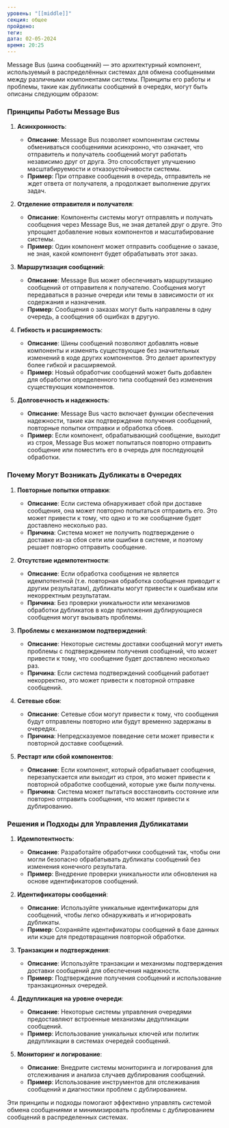 ```yaml
---
уровень: "[[middle]]"
секция: общее
пройдено: 
теги: 
дата: 02-05-2024
время: 20:25
---
```

Message Bus (шина сообщений) — это архитектурный компонент, используемый в распределённых системах для обмена сообщениями между различными компонентами системы. Принципы его работы и проблемы, такие как дубликаты сообщений в очередях, могут быть описаны следующим образом:

### Принципы Работы Message Bus

1. **Асинхронность**:
   - **Описание**: Message Bus позволяет компонентам системы обмениваться сообщениями асинхронно, что означает, что отправитель и получатель сообщений могут работать независимо друг от друга. Это способствует улучшению масштабируемости и отказоустойчивости системы.
   - **Пример**: При отправке сообщения в очередь, отправитель не ждет ответа от получателя, а продолжает выполнение других задач.

2. **Отделение отправителя и получателя**:
   - **Описание**: Компоненты системы могут отправлять и получать сообщения через Message Bus, не зная деталей друг о друге. Это упрощает добавление новых компонентов и масштабирование системы.
   - **Пример**: Один компонент может отправить сообщение о заказе, не зная, какой компонент будет обрабатывать этот заказ.

3. **Маршрутизация сообщений**:
   - **Описание**: Message Bus может обеспечивать маршрутизацию сообщений от отправителя к получателю. Сообщения могут передаваться в разные очереди или темы в зависимости от их содержания и назначения.
   - **Пример**: Сообщения о заказах могут быть направлены в одну очередь, а сообщения об ошибках в другую.

4. **Гибкость и расширяемость**:
   - **Описание**: Шины сообщений позволяют добавлять новые компоненты и изменять существующие без значительных изменений в коде других компонентов. Это делает архитектуру более гибкой и расширяемой.
   - **Пример**: Новый обработчик сообщений может быть добавлен для обработки определенного типа сообщений без изменения существующих компонентов.

5. **Долговечность и надежность**:
   - **Описание**: Message Bus часто включает функции обеспечения надежности, такие как подтверждение получения сообщений, повторные попытки отправки и обработка сбоев.
   - **Пример**: Если компонент, обрабатывающий сообщение, выходит из строя, Message Bus может попытаться повторно отправить сообщение или поместить его в очередь для последующей обработки.

### Почему Могут Возникать Дубликаты в Очередях

1. **Повторные попытки отправки**:
   - **Описание**: Если система обнаруживает сбой при доставке сообщения, она может повторно попытаться отправить его. Это может привести к тому, что одно и то же сообщение будет доставлено несколько раз.
   - **Причина**: Система может не получить подтверждение о доставке из-за сбоя сети или ошибки в системе, и поэтому решает повторно отправить сообщение.

2. **Отсутствие идемпотентности**:
   - **Описание**: Если обработка сообщения не является идемпотентной (т.е. повторная обработка сообщения приводит к другим результатам), дубликаты могут привести к ошибкам или некорректным результатам.
   - **Причина**: Без проверки уникальности или механизмов обработки дубликатов в коде приложения дублирующиеся сообщения могут вызывать проблемы.

3. **Проблемы с механизмом подтверждений**:
   - **Описание**: Некоторые системы доставки сообщений могут иметь проблемы с подтверждением получения сообщений, что может привести к тому, что сообщение будет доставлено несколько раз.
   - **Причина**: Если система подтверждений сообщений работает некорректно, это может привести к повторной отправке сообщений.

4. **Сетевые сбои**:
   - **Описание**: Сетевые сбои могут привести к тому, что сообщения будут отправлены повторно или будут временно задержаны в очередях.
   - **Причина**: Непредсказуемое поведение сети может привести к повторной доставке сообщений.

5. **Рестарт или сбой компонентов**:
   - **Описание**: Если компонент, который обрабатывает сообщения, перезапускается или выходит из строя, это может привести к повторной обработке сообщений, которые уже были получены.
   - **Причина**: Система может пытаться восстановить состояние или повторно отправить сообщения, что может привести к дублированию.

### Решения и Подходы для Управления Дубликатами

1. **Идемпотентность**:
   - **Описание**: Разработайте обработчики сообщений так, чтобы они могли безопасно обрабатывать дубликаты сообщений без изменения конечного результата.
   - **Пример**: Внедрение проверки уникальности или обновления на основе идентификаторов сообщений.

2. **Идентификаторы сообщений**:
   - **Описание**: Используйте уникальные идентификаторы для сообщений, чтобы легко обнаруживать и игнорировать дубликаты.
   - **Пример**: Сохраняйте идентификаторы сообщений в базе данных или кэше для предотвращения повторной обработки.

3. **Транзакции и подтверждения**:
   - **Описание**: Используйте транзакции и механизмы подтверждения доставки сообщений для обеспечения надежности.
   - **Пример**: Подтверждение получения сообщений и использование транзакционных очередей.

4. **Дедупликация на уровне очереди**:
   - **Описание**: Некоторые системы управления очередями предоставляют встроенные механизмы дедупликации сообщений.
   - **Пример**: Использование уникальных ключей или политик дедупликации в системах очередей сообщений.

5. **Мониторинг и логирование**:
   - **Описание**: Внедрите системы мониторинга и логирования для отслеживания и анализа случаев дублирования сообщений.
   - **Пример**: Использование инструментов для отслеживания сообщений и диагностики проблем с дублированием.

Эти принципы и подходы помогают эффективно управлять системой обмена сообщениями и минимизировать проблемы с дублированием сообщений в распределенных системах.